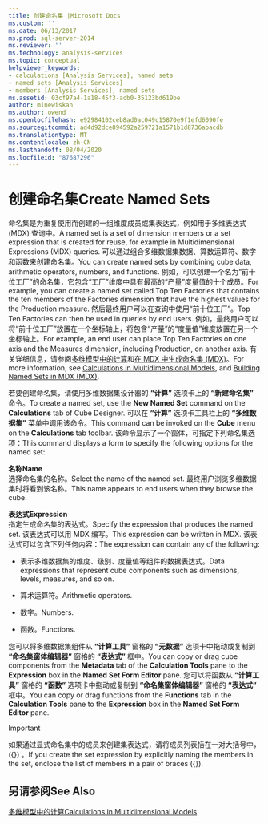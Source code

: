 ```yaml
---
title: 创建命名集 |Microsoft Docs
ms.custom: ''
ms.date: 06/13/2017
ms.prod: sql-server-2014
ms.reviewer: ''
ms.technology: analysis-services
ms.topic: conceptual
helpviewer_keywords:
- calculations [Analysis Services], named sets
- named sets [Analysis Services]
- members [Analysis Services], named sets
ms.assetid: 03cf97a4-1a18-45f3-acb0-35123bd619be
author: minewiskan
ms.author: owend
ms.openlocfilehash: e92984102ceb8ad0ac049c15870e9f1efd6090fe
ms.sourcegitcommit: ad4d92dce894592a259721a1571b1d8736abacdb
ms.translationtype: MT
ms.contentlocale: zh-CN
ms.lasthandoff: 08/04/2020
ms.locfileid: "87687296"
---
```

# <a name="create-named-sets"></a><span data-ttu-id="d88c3-102">创建命名集</span><span class="sxs-lookup"><span data-stu-id="d88c3-102">Create Named Sets</span></span>
  <span data-ttu-id="d88c3-103">命名集是为重复使用而创建的一组维度成员或集表达式，例如用于多维表达式 (MDX) 查询中。</span><span class="sxs-lookup"><span data-stu-id="d88c3-103">A named set is a set of dimension members or a set expression that is created for reuse, for example in Multidimensional Expressions (MDX) queries.</span></span> <span data-ttu-id="d88c3-104">可以通过组合多维数据集数据、算数运算符、数字和函数来创建命名集。</span><span class="sxs-lookup"><span data-stu-id="d88c3-104">You can create named sets by combining cube data, arithmetic operators, numbers, and functions.</span></span> <span data-ttu-id="d88c3-105">例如，可以创建一个名为“前十位工厂”的命名集，它包含“工厂”维度中具有最高的“产量”度量值的十个成员。</span><span class="sxs-lookup"><span data-stu-id="d88c3-105">For example, you can create a named set called Top Ten Factories that contains the ten members of the Factories dimension that have the highest values for the Production measure.</span></span> <span data-ttu-id="d88c3-106">然后最终用户可以在查询中使用“前十位工厂”。</span><span class="sxs-lookup"><span data-stu-id="d88c3-106">Top Ten Factories can then be used in queries by end users.</span></span> <span data-ttu-id="d88c3-107">例如，最终用户可以将“前十位工厂”放置在一个坐标轴上，将包含“产量”的“度量值”维度放置在另一个坐标轴上。</span><span class="sxs-lookup"><span data-stu-id="d88c3-107">For example, an end user can place Top Ten Factories on one axis and the Measures dimension, including Production, on another axis.</span></span> <span data-ttu-id="d88c3-108">有关详细信息，请参阅[多维模型中的计算](calculations-in-multidimensional-models.md)和[在 MDX 中生成命名集 (MDX)](mdx/mdx-named-sets-building-named-sets.md)。</span><span class="sxs-lookup"><span data-stu-id="d88c3-108">For more information, see [Calculations in Multidimensional Models](calculations-in-multidimensional-models.md), and [Building Named Sets in MDX &#40;MDX&#41;](mdx/mdx-named-sets-building-named-sets.md).</span></span>  
  
 <span data-ttu-id="d88c3-109">若要创建命名集，请使用多维数据集设计器的 **“计算”** 选项卡上的 **“新建命名集”** 命令。</span><span class="sxs-lookup"><span data-stu-id="d88c3-109">To create a named set, use the **New Named Set** command on the **Calculations** tab of Cube Designer.</span></span> <span data-ttu-id="d88c3-110">可以在 **“计算”** 选项卡工具栏上的 **“多维数据集”** 菜单中调用该命令。</span><span class="sxs-lookup"><span data-stu-id="d88c3-110">This command can be invoked on the **Cube** menu on the **Calculations** tab toolbar.</span></span> <span data-ttu-id="d88c3-111">该命令显示了一个窗体，可指定下列命名集选项：</span><span class="sxs-lookup"><span data-stu-id="d88c3-111">This command displays a form to specify the following options for the named set:</span></span>  
  
 <span data-ttu-id="d88c3-112">**名称**</span><span class="sxs-lookup"><span data-stu-id="d88c3-112">**Name**</span></span>  
 <span data-ttu-id="d88c3-113">选择命名集的名称。</span><span class="sxs-lookup"><span data-stu-id="d88c3-113">Select the name of the named set.</span></span> <span data-ttu-id="d88c3-114">最终用户浏览多维数据集时将看到该名称。</span><span class="sxs-lookup"><span data-stu-id="d88c3-114">This name appears to end users when they browse the cube.</span></span>  
  
 <span data-ttu-id="d88c3-115">**表达式**</span><span class="sxs-lookup"><span data-stu-id="d88c3-115">**Expression**</span></span>  
 <span data-ttu-id="d88c3-116">指定生成命名集的表达式。</span><span class="sxs-lookup"><span data-stu-id="d88c3-116">Specify the expression that produces the named set.</span></span> <span data-ttu-id="d88c3-117">该表达式可以用 MDX 编写。</span><span class="sxs-lookup"><span data-stu-id="d88c3-117">This expression can be written in MDX.</span></span> <span data-ttu-id="d88c3-118">该表达式可以包含下列任何内容：</span><span class="sxs-lookup"><span data-stu-id="d88c3-118">The expression can contain any of the following:</span></span>  
  
-   <span data-ttu-id="d88c3-119">表示多维数据集的维度、级别、度量值等组件的数据表达式。</span><span class="sxs-lookup"><span data-stu-id="d88c3-119">Data expressions that represent cube components such as dimensions, levels, measures, and so on.</span></span>  
  
-   <span data-ttu-id="d88c3-120">算术运算符。</span><span class="sxs-lookup"><span data-stu-id="d88c3-120">Arithmetic operators.</span></span>  
  
-   <span data-ttu-id="d88c3-121">数字。</span><span class="sxs-lookup"><span data-stu-id="d88c3-121">Numbers.</span></span>  
  
-   <span data-ttu-id="d88c3-122">函数。</span><span class="sxs-lookup"><span data-stu-id="d88c3-122">Functions.</span></span>  
  
 <span data-ttu-id="d88c3-123">您可以将多维数据集组件从 **“计算工具”** 窗格的 **“元数据”** 选项卡中拖动或复制到 **“命名集窗体编辑器”** 窗格的 **“表达式”** 框中。</span><span class="sxs-lookup"><span data-stu-id="d88c3-123">You can copy or drag cube components from the **Metadata** tab of the **Calculation Tools** pane to the **Expression** box in the **Named Set Form Editor** pane.</span></span> <span data-ttu-id="d88c3-124">您可以将函数从 **“计算工具”** 窗格的 **“函数”** 选项卡中拖动或复制到 **“命名集窗体编辑器”** 窗格的 **“表达式”** 框中。</span><span class="sxs-lookup"><span data-stu-id="d88c3-124">You can copy or drag functions from the **Functions** tab in the **Calculation Tools** pane to the **Expression** box in the **Named Set Form Editor** pane.</span></span>  
  
> [!IMPORTANT]  
>  <span data-ttu-id="d88c3-125">如果通过显式命名集中的成员来创建集表达式，请将成员列表括在一对大括号中， ({}) 。</span><span class="sxs-lookup"><span data-stu-id="d88c3-125">If you create the set expression by explicitly naming the members in the set, enclose the list of members in a pair of braces ({}).</span></span>  
  
## <a name="see-also"></a><span data-ttu-id="d88c3-126">另请参阅</span><span class="sxs-lookup"><span data-stu-id="d88c3-126">See Also</span></span>  
 [<span data-ttu-id="d88c3-127">多维模型中的计算</span><span class="sxs-lookup"><span data-stu-id="d88c3-127">Calculations in Multidimensional Models</span></span>](calculations-in-multidimensional-models.md)  
  
  
